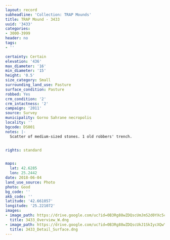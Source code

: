 ```yaml
---
layout: record
subheadline: 'Collection: TRAP Mounds'
title: TRAP Mound - 3433
uuid: '3433'
categories:
- 3000-3999
header: no
tags:
- ''

certainty: Certain
elevation: '436'
max_diameter: '16'
min_diameter: '15'
height: '0.5'
size_category: Small
surrounding_land_use: Pasture
surface_condition: Pasture
robbed: Yes
crm_condition: '2'
crm_intactness: '2'
campaign: '2011'
source: Survey
municipality: Gorno Sahrane necropolis
locality: ''
bgcode: DS001
notes: |-
  Scatter of medium-sized stones. 1 old robbers' trench.


rights: standard


maps:
  lat: 42.6285
  lon: 25.2442
date: 2018-06-04
land_use_source: Photo
photo: Good
bg_code: ''
akb_code: ''
latitude: '42.661057'
longitude: '25.221072'
images:
- image_path: https://drive.google.com/uc?id=0B3Rg88wZDQscUmJmS2d0YXc5cW8
  title: 3433_Overview_W.dng
- image_path: https://drive.google.com/uc?id=0B3Rg88wZDQscUkJ1SkIycXQwY2s
  title: 3433_Detail_Surface.dng
---
```

